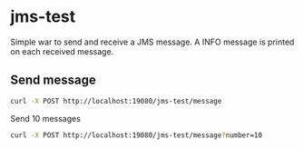 # jms-test

Simple war to send and receive a JMS message. A INFO message is printed on each received message.

## Send message

```bash
curl -X POST http://localhost:19080/jms-test/message
```

Send 10 messages

```bash
curl -X POST http://localhost:19080/jms-test/message?number=10
```
